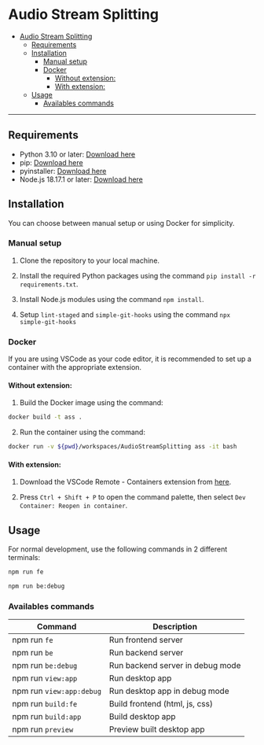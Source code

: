 # Audio Stream Splitting

- [Audio Stream Splitting](#audio-stream-splitting)
  - [Requirements](#requirements)
  - [Installation](#installation)
    - [Manual setup](#manual-setup)
    - [Docker](#docker)
      - [Without extension:](#without-extension)
      - [With extension:](#with-extension)
  - [Usage](#usage)
    - [Availables commands](#availables-commands)

---

## Requirements

- Python 3.10 or later: [Download here](https://www.python.org/downloads/)
- pip: [Download here](https://pip.pypa.io/en/stable/cli/pip_download/)
- pyinstaller: [Download here](https://pypi.org/project/pyinstaller/)
- Node.js 18.17.1 or later: [Download here](https://nodejs.org/en/download)

## Installation

You can choose between manual setup or using Docker for simplicity.

### Manual setup

1. Clone the repository to your local machine.

2. Install the required Python packages using the command `pip install -r requirements.txt`.

3. Install Node.js modules using the command `npm install`.

4. Setup `lint-staged` and `simple-git-hooks` using the command `npx simple-git-hooks`

### Docker

If you are using VSCode as your code editor, it is recommended to set up a container with the appropriate extension.

#### Without extension:

1. Build the Docker image using the command:

```bash
docker build -t ass .
```

2. Run the container using the command:

```bash
docker run -v ${pwd}/workspaces/AudioStreamSplitting ass -it bash
```

#### With extension:

1. Download the VSCode Remote - Containers extension from [here](https://marketplace.visualstudio.com/items?itemName=ms-vscode-remote.remote-containers).

2. Press `Ctrl + Shift + P` to open the command palette, then select `Dev Container: Reopen in container`.

## Usage

For normal development, use the following commands in 2 different terminals:

```bash
npm run fe
```

```bash
npm run be:debug
```

### Availables commands

| Command                  | Description                      |
| ------------------------ | -------------------------------- |
| npm run `fe`             | Run frontend server              |
| npm run `be`             | Run backend server               |
| npm run `be:debug`       | Run backend server in debug mode |
| npm run `view:app`       | Run desktop app                  |
| npm run `view:app:debug` | Run desktop app in debug mode    |
| npm run `build:fe`       | Build frontend (html, js, css)   |
| npm run `build:app`      | Build desktop app                |
| npm run `preview`        | Preview built desktop app        |
